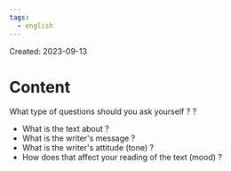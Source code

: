 ```yaml
---
tags:
  - english
---
```

Created: 2023-09-13

# Content
What type of questions should you ask yourself ?
?
- What is the text about ?
- What is the writer's message ?
- What is the writer's attitude (tone) ?
- How does that affect your reading of the text (mood) ?
<!--SR:!2023-09-23,5,230-->